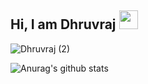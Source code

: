 ## Hi, I am Dhruvraj  <img src="https://raw.githubusercontent.com/aemmadi/aemmadi/master/wave.gif" width="30px">




![Dhruvraj (2)](https://user-images.githubusercontent.com/89624156/145677858-3fbb35e8-75c0-4aff-bc9e-8987b4d5d633.png)


<img align="center" src="https://github-readme-stats.vercel.app/api?username=dhruvsol&show_icons=true&include_all_commits=true&theme=dark&hide_border=true" alt="Anurag's github stats" />
